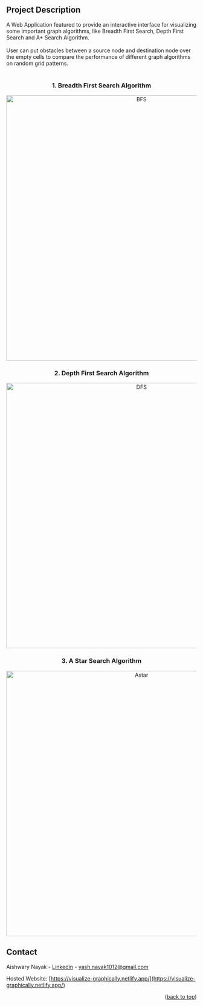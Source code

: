 <div id="top"></div>



<!-- ABOUT THE PROJECT -->
## Project Description
A Web Application featured to provide an interactive interface for visualizing some important graph algorithms, like Breadth First Search, Depth First Search and A* Search Algorithm.
<br>
<br>
User can put obstacles between a source node and destination node over the empty cells to compare the performance of different graph algorithms on random grid patterns.
<br>
<br>

<h3 align="center">1. Breadth First Search Algorithm</h3>
<p align="center">
<img src="https://user-images.githubusercontent.com/68052449/216096276-07a62813-88f2-4333-ac66-c14cb5ef5d21.png" alt="BFS" width="700px">
</div>

<h3 align="center">2. Depth First Search Algorithm</h3>
<p align="center">
<img src="https://user-images.githubusercontent.com/68052449/216097583-33761faf-d6ad-4221-9da8-d678c845da0f.png" alt="DFS" width="700px">
</div>

<h3 align="center">3. A Star Search Algorithm</h3>
<p align="center">
<img src="https://user-images.githubusercontent.com/68052449/216099165-2ae4a6bf-9848-4ea7-8702-91dba0de68ff.png" alt="Astar" width="700px">
</div>

<!-- CONTACT -->
## Contact

Aishwary Nayak - [Linkedin]([[https://www.linkedin.com/in/aishwary-nayak1012/]](https://www.linkedin.com/in/aishwary-nayak1012/)) - yash.nayak1012@gmail.com

Hosted Website: [https://visualize-graphically.netlify.app/](https://visualize-graphically.netlify.app/)
<br>

<p align="right">(<a href="#top">back to top</a>)</p>
